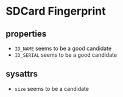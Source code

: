 # SDCard Fingerprint

## properties

- `ID_NAME` seems to be a good candidate
- `ID_SERIAL` seems to be a good candidate

## sysattrs

- `size` seems to be a candidate
